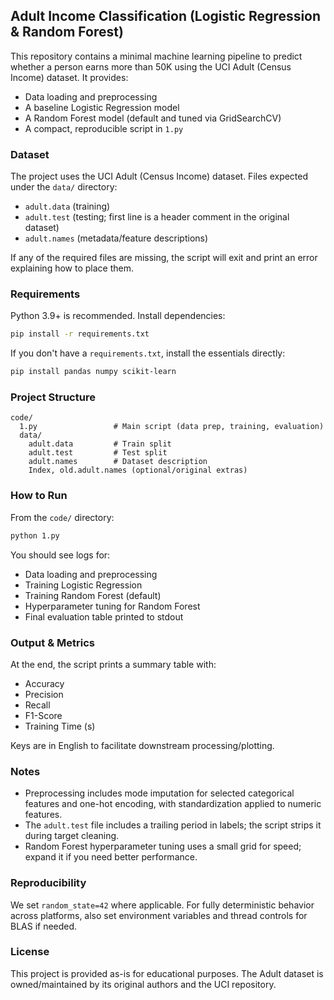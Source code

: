 ## Adult Income Classification (Logistic Regression & Random Forest)

This repository contains a minimal machine learning pipeline to predict whether a person earns more than 50K using the UCI Adult (Census Income) dataset. It provides:

-   Data loading and preprocessing
-   A baseline Logistic Regression model
-   A Random Forest model (default and tuned via GridSearchCV)
-   A compact, reproducible script in `1.py`

### Dataset

The project uses the UCI Adult (Census Income) dataset. Files expected under the `data/` directory:

-   `adult.data` (training)
-   `adult.test` (testing; first line is a header comment in the original dataset)
-   `adult.names` (metadata/feature descriptions)

If any of the required files are missing, the script will exit and print an error explaining how to place them.

### Requirements

Python 3.9+ is recommended. Install dependencies:

```bash
pip install -r requirements.txt
```

If you don't have a `requirements.txt`, install the essentials directly:

```bash
pip install pandas numpy scikit-learn
```

### Project Structure

```
code/
  1.py                 # Main script (data prep, training, evaluation)
  data/
    adult.data         # Train split
    adult.test         # Test split
    adult.names        # Dataset description
    Index, old.adult.names (optional/original extras)
```

### How to Run

From the `code/` directory:

```bash
python 1.py
```

You should see logs for:

-   Data loading and preprocessing
-   Training Logistic Regression
-   Training Random Forest (default)
-   Hyperparameter tuning for Random Forest
-   Final evaluation table printed to stdout

### Output & Metrics

At the end, the script prints a summary table with:

-   Accuracy
-   Precision
-   Recall
-   F1-Score
-   Training Time (s)

Keys are in English to facilitate downstream processing/plotting.

### Notes

-   Preprocessing includes mode imputation for selected categorical features and one-hot encoding, with standardization applied to numeric features.
-   The `adult.test` file includes a trailing period in labels; the script strips it during target cleaning.
-   Random Forest hyperparameter tuning uses a small grid for speed; expand it if you need better performance.

### Reproducibility

We set `random_state=42` where applicable. For fully deterministic behavior across platforms, also set environment variables and thread controls for BLAS if needed.

### License

This project is provided as-is for educational purposes. The Adult dataset is owned/maintained by its original authors and the UCI repository.
